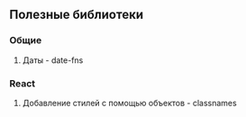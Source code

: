 ## Полезные библиотеки

### Общие

1. Даты - date-fns

### React

1. Добавление стилей с помощью объектов - classnames
